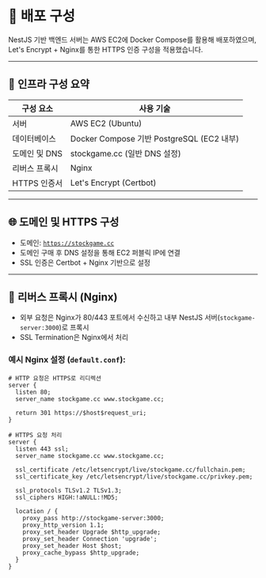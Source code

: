 # 🚀 배포 구성

NestJS 기반 백엔드 서버는 AWS EC2에 Docker Compose를 활용해 배포하였으며,  
Let's Encrypt + Nginx를 통한 HTTPS 인증 구성을 적용했습니다.

---

## 🔧 인프라 구성 요약

| 구성 요소     | 사용 기술                                 |
| ------------- | ----------------------------------------- |
| 서버          | AWS EC2 (Ubuntu)                          |
| 데이터베이스  | Docker Compose 기반 PostgreSQL (EC2 내부) |
| 도메인 및 DNS | stockgame.cc (일반 DNS 설정)              |
| 리버스 프록시 | Nginx                                     |
| HTTPS 인증서  | Let's Encrypt (Certbot)                   |

---

## 🌐 도메인 및 HTTPS 구성

- 도메인: [`https://stockgame.cc`](https://stockgame.cc)
- 도메인 구매 후 DNS 설정을 통해 EC2 퍼블릭 IP에 연결
- SSL 인증은 Certbot + Nginx 기반으로 설정

---

## 🔁 리버스 프록시 (Nginx)

- 외부 요청은 Nginx가 80/443 포트에서 수신하고 내부 NestJS 서버(`stockgame-server:3000`)로 프록시
- SSL Termination은 Nginx에서 처리

### 예시 Nginx 설정 (`default.conf`):

```nginx
# HTTP 요청은 HTTPS로 리디렉션
server {
  listen 80;
  server_name stockgame.cc www.stockgame.cc;

  return 301 https://$host$request_uri;
}

# HTTPS 요청 처리
server {
  listen 443 ssl;
  server_name stockgame.cc www.stockgame.cc;

  ssl_certificate /etc/letsencrypt/live/stockgame.cc/fullchain.pem;
  ssl_certificate_key /etc/letsencrypt/live/stockgame.cc/privkey.pem;

  ssl_protocols TLSv1.2 TLSv1.3;
  ssl_ciphers HIGH:!aNULL:!MD5;

  location / {
    proxy_pass http://stockgame-server:3000;
    proxy_http_version 1.1;
    proxy_set_header Upgrade $http_upgrade;
    proxy_set_header Connection 'upgrade';
    proxy_set_header Host $host;
    proxy_cache_bypass $http_upgrade;
  }
}
```
